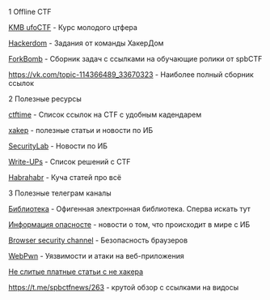 1 Offline CTF 

[KMB ufoCTF](http://kmb.ufoctf.ru) - Курс молодого цтфера

[Hackerdom](http://training.hackerdom.ru/) - Задания от команды ХакерДом

[ForkBomb](https://forkbomb.ru) - Сборник задач с ссылками на обучающие ролики от spbCTF


https://vk.com/topic-114366489_33670323 - Наиболее полный сборник ссылок

2 Полезные ресурсы

[ctftime](https://ctftime.org)  - Список ссылок на CTF с удобным кадендарем

[xakep](https://xakep.ru) - полезные статьи и новости по ИБ

[SecurityLab](https://www.securitylab.ru/) - Новости по ИБ

[Write-UPs](https://github.com/ctfs) - Список решений с CTF

[Habrahabr](https://habr.com) - Куча статей про всё

3 Полезные телеграм каналы

[Библиотека](https://t.me/bzd_channel) - Офигенная электронная библиотека. Сперва искать тут

[Информация опасносте](https://t.me/alexmakus) - новости о том, что происходит в мире с ИБ

[Browser security channel](https://t.me/br0wsec) - Безопасность браузеров

[WebPwn](https://t.me/webpwn) - Уязвимости и атаки на веб-приложения

[Не слитые платные статьи с не хакера](https://t.me/hacker_frei)



https://t.me/spbctfnews/263 - крутой обзор с ссылками на видосы

